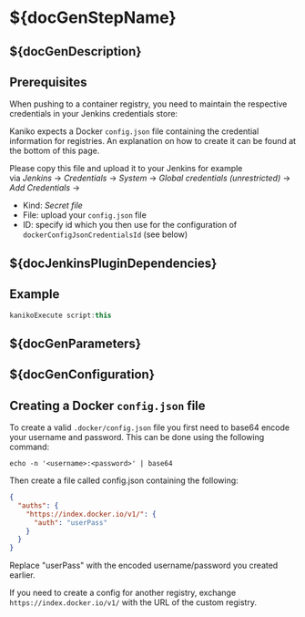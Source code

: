 # ${docGenStepName}

## ${docGenDescription}

## Prerequisites

When pushing to a container registry, you need to maintain the respective credentials in your Jenkins credentials store:

Kaniko expects a Docker `config.json` file containing the credential information for registries.
An explanation on how to create it can be found at the bottom of this page.

Please copy this file and upload it to your Jenkins for example<br />
via _Jenkins_ -> _Credentials_ -> _System_ -> _Global credentials (unrestricted)_ -> _Add Credentials_ ->

* Kind: _Secret file_
* File: upload your `config.json` file
* ID: specify id which you then use for the configuration of `dockerConfigJsonCredentialsId` (see below)

## ${docJenkinsPluginDependencies}

## Example

```groovy
kanikoExecute script:this
```

## ${docGenParameters}

## ${docGenConfiguration}

## Creating a Docker `config.json` file

To create a valid `.docker/config.json` file you first need to base64 encode your username and password.
This can be done using the following command:
```shell
echo -n '<username>:<password>' | base64
```

Then create a file called config.json containing the following:
```json
{
  "auths": {
    "https://index.docker.io/v1/": {
      "auth": "userPass"
    }
  }
}
```

Replace "userPass" with the encoded username/password you created earlier.

If you need to create a config for another registry, exchange `https://index.docker.io/v1/` with the URL of the custom registry.
